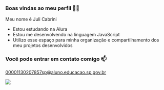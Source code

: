 ### Boas vindas ao meu perfil 💙💙

Meu nome é Juli Cabrini

- Estou estudando na Alura
- Estou me desenvolvendo na linguagem JavaScript
- Utilizo esse espaço para minha organização e compartilhamento dos meu projetos desenvolvidos

### Você pode entrar em contato comigo 📫

00001130207857sp@aluno.educacao.sp.gov.br


![](https://media1.tenor.com/m/2ftKd33lCI0AAAAC/smirk-grin.gif)
